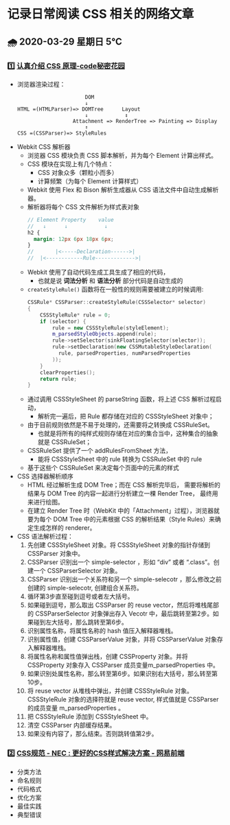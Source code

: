 # 记录日常阅读 CSS 相关的网络文章

## 🌧 2020-03-29 星期日 5℃

### 1️⃣ [认真介绍 CSS 原理-code秘密花园](https://mp.weixin.qq.com/s/ngOdEF8_4l3Pz_rOLE3n8w)

- 浏览器渲染过程：
  ```
                        DOM
                        ↓
  HTML =(HTMLParser)=> DOMTree      Layout
                        ↓            ↕
                    Attachment => RenderTree => Painting => Display
                        ↑
  CSS =(CSSParser)=> StyleRules
  ```
- Webkit CSS 解析器
  - 浏览器 CSS 模块负责 CSS 脚本解析，并为每个 Element 计算出样式。
  - CSS 模块在实现上有几个特点：
    - CSS 对象众多（颗粒小而多）
    - 计算频繁（为每个 Element 计算样式）
  - Webkit 使用 Flex 和 Bison 解析生成器从 CSS 语法文件中自动生成解析器。
  - 解析器将每个 CSS 文件解析为样式表对象
    ```scss
    // Element Property    value
    //   ↓      ↓            ↓
    h2 {
      margin: 12px 6px 18px 6px;
    }
    //       |<-----Declaration------>|
    //  |<------------Rule------------->|
    ```
  - Webkit 使用了自动代码生成工具生成了相应的代码，
    - 也就是说 **词法分析** 和 **语法分析** 部分代码是自动生成的
  - `createStyleRule()` 函数将在一般性的规则需要被建立的时候调用:
    ```cpp
    CSSRule* CSSParser::createStyleRule(CSSSelector* selector)
    {
        CSSStyleRule* rule = 0;
        if (selector) {
            rule = new CSSStyleRule(styleElement);
            m_parsedStyleObjects.append(rule);
            rule->setSelector(sinkFloatingSelector(selector));
            rule->setDeclaration(new CSSMutableStyleDeclaration(
              rule, parsedProperties, numParsedProperties
            ));
        }
        clearProperties();
        return rule;
    }
    ```
  - 通过调用 CSSStyleSheet 的 parseString 函数，将上述 CSS 解析过程启动，
    - 解析完一遍后，把 Rule 都存储在对应的 CSSStyleSheet 对象中；
  - 由于目前规则依然是不易于处理的，还需要将之转换成 CSSRuleSet。
    - 也就是将所有的纯样式规则存储在对应的集合当中，这种集合的抽象就是 CSSRuleSet；
  - CSSRuleSet 提供了一个 addRulesFromSheet 方法，
    - 能将 CSSStyleSheet 中的 rule 转换为 CSSRuleSet 中的 rule
  - 基于这些个 CSSRuleSet 来决定每个页面中的元素的样式
- CSS 选择器解析顺序
  - HTML 经过解析生成 DOM Tree；而在 CSS 解析完毕后，
    需要将解析的结果与 DOM Tree 的内容一起进行分析建立一棵 Render Tree，
    最终用来进行绘图。
  - 在建立 Render Tree 时（WebKit 中的「Attachment」过程），浏览器就要为每个 DOM Tree 中的元素根据 CSS 的解析结果（Style Rules）来确定生成怎样的 renderer。
- CSS 语法解析过程：
  1. 先创建 CSSStyleSheet 对象。将 CSSStyleSheet 对象的指针存储到 CSSParser 对象中。
  2. CSSParser 识别出一个 simple-selector ，形如 “div” 或者 “.class”。创建一个 CSSParserSelector 对象。
  3. CSSParser 识别出一个关系符和另一个 simple-selecotr ，那么修改之前创建的 simple-selecotr, 创建组合关系符。
  4. 循环第3步直至碰到逗号或者左大括号。
  5. 如果碰到逗号，那么取出 CSSParser 的 reuse vector，然后将堆栈尾部的 CSSParserSelector 对象弹出存入 Vecotr 中，最后跳转至第2步。如果碰到左大括号，那么跳转至第6步。
  6. 识别属性名称，将属性名称的 hash 值压入解释器堆栈。
  7. 识别属性值，创建 CSSParserValue 对象，并将 CSSParserValue 对象存入解释器堆栈。
  8. 将属性名称和属性值弹出栈，创建 CSSProperty 对象。并将 CSSProperty 对象存入 CSSParser 成员变量m_parsedProperties 中。
  9. 如果识别处属性名称，那么转至第6步。如果识别右大括号，那么转至第10步。
  10. 将 reuse vector 从堆栈中弹出，并创建 CSSStyleRule 对象。CSSStyleRule 对象的选择符就是 reuse vector, 样式值就是 CSSParser 的成员变量 m_parsedProperties 。
  11. 把 CSSStyleRule 添加到 CSSStyleSheet 中。
  12. 清空 CSSParser 内部缓存结果。
  13. 如果没有内容了，那么结束。否则跳转值第2步。

### 2️⃣ [CSS规范 - NEC : 更好的CSS样式解决方案 - 网易前端](http://nec.netease.com/standard/css-sort.html)

- 分类方法
- 命名规则
- 代码格式
- 优化方案
- 最佳实践
- 典型错误
